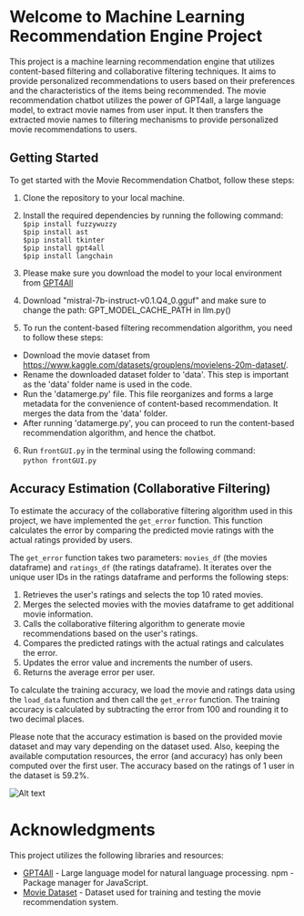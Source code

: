# Welcome to Machine Learning Recommendation Engine Project

This project is a machine learning recommendation engine that utilizes content-based filtering and collaborative filtering techniques. It aims to provide personalized recommendations to users based on their preferences and the characteristics of the items being recommended. The movie recommendation chatbot utilizes the power of GPT4all, a large language model, to extract movie names from user input. It then transfers the extracted movie names to filtering mechanisms to provide personalized movie recommendations to users.


## Getting Started

To get started with the Movie Recommendation Chatbot, follow these steps:

1. Clone the repository to your local machine.
2. Install the required dependencies by running the following command:
`$pip install fuzzywuzzy`<br>
`$pip install ast`<br>
`$pip install tkinter`<br>
`$pip install gpt4all`<br>
`$pip install langchain`<br>

3. Please make sure you download the model to your local environment from [GPT4All](https://gpt4all.io/index.html)
4. Download "mistral-7b-instruct-v0.1.Q4_0.gguf" and make sure to change the path: GPT_MODEL_CACHE_PATH in llm.py()
5. To run the content-based filtering recommendation algorithm, you need to follow these steps:
- Download the movie dataset from https://www.kaggle.com/datasets/grouplens/movielens-20m-dataset/.
- Rename the downloaded dataset folder to 'data'. This step is important as the 'data' folder name is used in the code.
- Run the 'datamerge.py' file. This file reorganizes and forms a large metadata for the convenience of content-based recommendation. It merges the data from the 'data' folder.
- After running 'datamerge.py', you can proceed to run the content-based recommendation algorithm, and hence the chatbot.
6. Run `frontGUI.py` in the terminal using the following command:<br>
`python frontGUI.py`

## Accuracy Estimation (Collaborative Filtering)

To estimate the accuracy of the collaborative filtering algorithm used in this project, we have implemented the `get_error` function. This function calculates the error by comparing the predicted movie ratings with the actual ratings provided by users.

The `get_error` function takes two parameters: `movies_df` (the movies dataframe) and `ratings_df` (the ratings dataframe). It iterates over the unique user IDs in the ratings dataframe and performs the following steps:

1. Retrieves the user's ratings and selects the top 10 rated movies.
2. Merges the selected movies with the movies dataframe to get additional movie information.
3. Calls the collaborative filtering algorithm to generate movie recommendations based on the user's ratings.
4. Compares the predicted ratings with the actual ratings and calculates the error.
5. Updates the error value and increments the number of users.
6. Returns the average error per user.

To calculate the training accuracy, we load the movie and ratings data using the `load_data` function and then call the `get_error` function. The training accuracy is calculated by subtracting the error from 100 and rounding it to two decimal places.

Please note that the accuracy estimation is based on the provided movie dataset and may vary depending on the dataset used. Also, keeping the available computation resources, the error (and accuracy) has only been computed over the first user. The accuracy based on the ratings of 1 user in the dataset is 59.2%.

![Alt text](Accuracy.png)

# Acknowledgments
This project utilizes the following libraries and resources:

- [GPT4All]() - Large language model for natural language processing.
npm - Package manager for JavaScript.
- [Movie Dataset](https://www.kaggle.com/datasets/grouplens/movielens-20m-dataset/) - Dataset used for training and testing the movie recommendation system.


